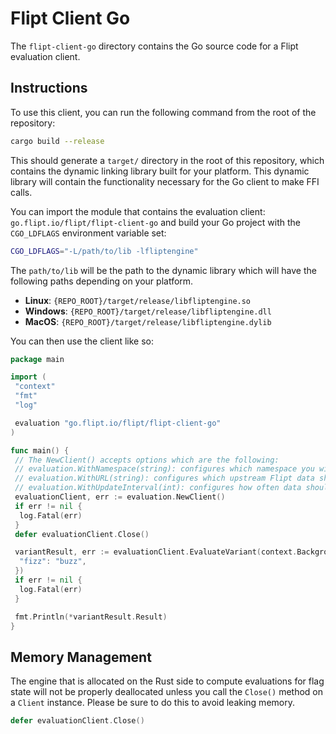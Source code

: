 # Flipt Client Go

The `flipt-client-go` directory contains the Go source code for a Flipt evaluation client.

## Instructions

To use this client, you can run the following command from the root of the repository:

```bash
cargo build --release
```

This should generate a `target/` directory in the root of this repository, which contains the dynamic linking library built for your platform. This dynamic library will contain the functionality necessary for the Go client to make FFI calls.

You can import the module that contains the evaluation client: `go.flipt.io/flipt/flipt-client-go` and build your Go project with the `CGO_LDFLAGS` environment variable set:

```bash
CGO_LDFLAGS="-L/path/to/lib -lfliptengine"
```

The `path/to/lib` will be the path to the dynamic library which will have the following paths depending on your platform.

- **Linux**: `{REPO_ROOT}/target/release/libfliptengine.so`
- **Windows**: `{REPO_ROOT}/target/release/libfliptengine.dll`
- **MacOS**: `{REPO_ROOT}/target/release/libfliptengine.dylib`

You can then use the client like so:

```go
package main

import (
 "context"
 "fmt"
 "log"

 evaluation "go.flipt.io/flipt/flipt-client-go"
)

func main() {
 // The NewClient() accepts options which are the following:
 // evaluation.WithNamespace(string): configures which namespace you will be making evaluations on
 // evaluation.WithURL(string): configures which upstream Flipt data should be fetched from
 // evaluation.WithUpdateInterval(int): configures how often data should be fetched from the upstream
 evaluationClient, err := evaluation.NewClient()
 if err != nil {
  log.Fatal(err)
 }
 defer evaluationClient.Close()

 variantResult, err := evaluationClient.EvaluateVariant(context.Background(), "flag1", "someentity", map[string]string{
  "fizz": "buzz",
 })
 if err != nil {
  log.Fatal(err)
 }

 fmt.Println(*variantResult.Result)
}
```

## Memory Management

The engine that is allocated on the Rust side to compute evaluations for flag state will not be properly deallocated unless you call the `Close()` method on a `Client` instance. Please be sure to do this to avoid leaking memory.

```go
defer evaluationClient.Close()
```
